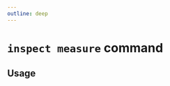 ```yaml
---
outline: deep
---
```

# `inspect measure` command

<script setup lang="ts">
import {data as docs} from "../cli.data.js";
const commandDoc = docs.inspect.measure;
</script>

<p><div v-html="commandDoc.description"></div></p>

## Usage
<div v-html="commandDoc.usageHtml"></div>
<div v-html="commandDoc.options"></div>
